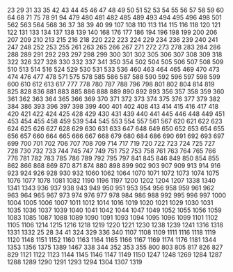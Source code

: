 23
29
31
33
35
42
43
44
45
46
47
48
49
50
51
52
53
54
55
56
57
58
59
60
64
68
71
75
78
91
94
479
480
481
482
485
489
493
494
495
496
498
501
562
563
564
568
36
37
38
39
40
99
107
108
110
113
114
115
116
118
120
121
122
131
133
134
137
138
139
140
168
176
177
186
194
196
198
199
200
206
207
209
210
213
215
216
218
220
222
223
224
229
234
236
239
240
241
247
248
252
253
255
261
263
265
266
267
271
272
273
278
283
284
286
288
289
291
292
293
297
298
299
300
301
302
305
306
307
308
309
318
322
326
327
328
330
332
337
341
350
354
502
504
505
506
507
508
509
510
513
514
516
524
529
530
531
533
536
460
463
464
465
469
470
473
474
476
477
478
571
575
578
585
586
587
588
590
592
596
597
598
599
600
610
612
613
617
777
778
780
787
788
796
798
801
802
804
814
819
825
828
836
881
883
885
886
888
889
890
892
893
356
357
358
359
360
361
362
363
364
365
366
369
370
371
372
373
374
375
376
377
379
382
384
386
393
396
397
398
399
400
401
402
408
413
414
415
416
417
418
420
421
422
424
425
428
429
430
431
439
440
441
445
446
448
449
451
453
454
455
458
459
539
544
545
553
554
557
561
567
620
621
622
623
624
625
626
627
628
629
630
631
633
647
648
649
650
652
653
654
655
656
657
660
664
665
666
667
668
679
680
684
686
690
691
692
693
697
699
700
701
702
706
707
708
709
714
717
719
720
722
723
724
725
727
728
730
732
733
744
745
747
749
751
752
753
758
761
763
764
765
766
776
781
782
783
785
786
789
792
795
797
841
845
846
849
850
854
855
862
866
868
869
870
871
874
880
898
899
902
903
907
909
913
914
916
923
924
926
928
930
932
1060
1062
1064
1070
1071
1072
1073
1074
1075
1076
1077
1078
1081
1082
1190
1196
1197
1200
1202
1204
1207
1338
1340
1341
1343
936
937
938
943
949
950
951
953
954
956
958
959
961
962
963
964
965
967
973
974
976
977
978
984
986
988
992
995
996
997
1000
1004
1005
1006
1007
1011
1012
1014
1016
1019
1020
1021
1029
1030
1031
1035
1036
1037
1039
1040
1041
1042
1044
1047
1049
1052
1055
1056
1059
1083
1085
1087
1088
1089
1090
1091
1093
1094
1095
1096
1099
1101
1102
1105
1106
1214
1215
1216
1218
1219
1220
1221
1230
1238
1239
1241
1316
1318
1331
1332
25
28
34
41
324
329
336
340
1107
1108
1109
1111
1116
1118
1119
1120
1148
1151
1152
1160
1163
1164
1165
1166
1167
1169
1174
1176
1181
1344
1353
1356
1375
1389
1467
338
344
352
353
355
800
803
805
817
826
827
829
1121
1122
1123
1144
1145
1146
1147
1149
1150
1247
1248
1269
1284
1287
1288
1289
1290
1291
1293
1294
1304
1307
1319